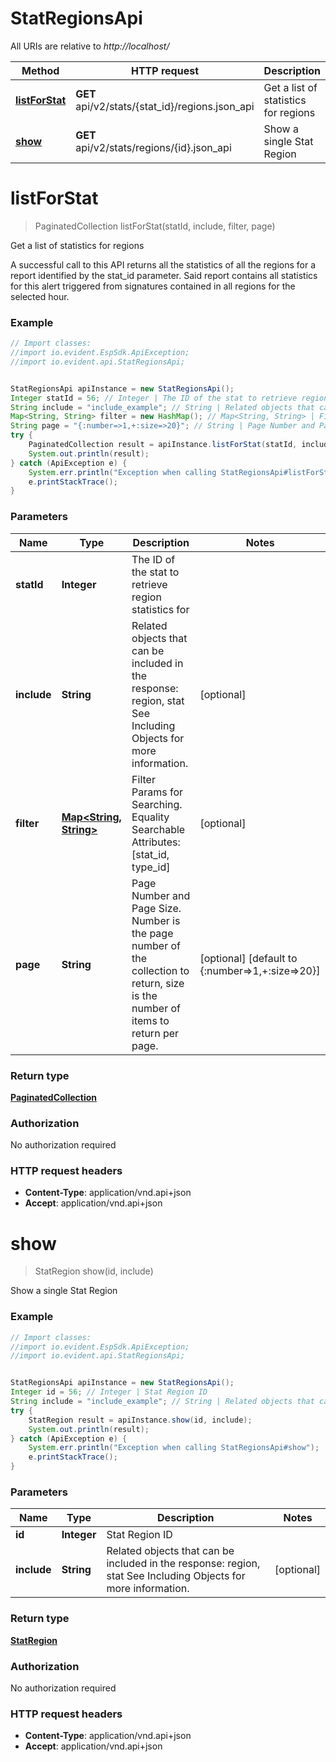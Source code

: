 # StatRegionsApi

All URIs are relative to *http://localhost/*

Method | HTTP request | Description
------------- | ------------- | -------------
[**listForStat**](StatRegionsApi.md#listForStat) | **GET** api/v2/stats/{stat_id}/regions.json_api | Get a list of statistics for regions
[**show**](StatRegionsApi.md#show) | **GET** api/v2/stats/regions/{id}.json_api | Show a single Stat Region


<a name="listForStat"></a>
# **listForStat**
> PaginatedCollection listForStat(statId, include, filter, page)

Get a list of statistics for regions

A successful call to this API returns all the statistics of all the regions for a report identified by the stat_id parameter. Said report contains all statistics for this alert triggered from signatures contained in all regions for the selected hour.

### Example
```java
// Import classes:
//import io.evident.EspSdk.ApiException;
//import io.evident.api.StatRegionsApi;


StatRegionsApi apiInstance = new StatRegionsApi();
Integer statId = 56; // Integer | The ID of the stat to retrieve region statistics for
String include = "include_example"; // String | Related objects that can be included in the response:  region, stat See Including Objects for more information.
Map<String, String> filter = new HashMap(); // Map<String, String> | Filter Params for Searching.  Equality Searchable Attributes: [stat_id, type_id]    
String page = "{:number=>1,+:size=>20}"; // String | Page Number and Page Size.  Number is the page number of the collection to return, size is the number of items to return per page.
try {
    PaginatedCollection result = apiInstance.listForStat(statId, include, filter, page);
    System.out.println(result);
} catch (ApiException e) {
    System.err.println("Exception when calling StatRegionsApi#listForStat");
    e.printStackTrace();
}
```

### Parameters

Name | Type | Description  | Notes
------------- | ------------- | ------------- | -------------
 **statId** | **Integer**| The ID of the stat to retrieve region statistics for |
 **include** | **String**| Related objects that can be included in the response:  region, stat See Including Objects for more information. | [optional]
 **filter** | [**Map&lt;String, String&gt;**](String.md)| Filter Params for Searching.  Equality Searchable Attributes: [stat_id, type_id]     | [optional]
 **page** | **String**| Page Number and Page Size.  Number is the page number of the collection to return, size is the number of items to return per page. | [optional] [default to {:number&#x3D;&gt;1,+:size&#x3D;&gt;20}]

### Return type

[**PaginatedCollection**](PaginatedCollection.md)

### Authorization

No authorization required

### HTTP request headers

 - **Content-Type**: application/vnd.api+json
 - **Accept**: application/vnd.api+json

<a name="show"></a>
# **show**
> StatRegion show(id, include)

Show a single Stat Region



### Example
```java
// Import classes:
//import io.evident.EspSdk.ApiException;
//import io.evident.api.StatRegionsApi;


StatRegionsApi apiInstance = new StatRegionsApi();
Integer id = 56; // Integer | Stat Region ID
String include = "include_example"; // String | Related objects that can be included in the response:  region, stat See Including Objects for more information.
try {
    StatRegion result = apiInstance.show(id, include);
    System.out.println(result);
} catch (ApiException e) {
    System.err.println("Exception when calling StatRegionsApi#show");
    e.printStackTrace();
}
```

### Parameters

Name | Type | Description  | Notes
------------- | ------------- | ------------- | -------------
 **id** | **Integer**| Stat Region ID |
 **include** | **String**| Related objects that can be included in the response:  region, stat See Including Objects for more information. | [optional]

### Return type

[**StatRegion**](StatRegion.md)

### Authorization

No authorization required

### HTTP request headers

 - **Content-Type**: application/vnd.api+json
 - **Accept**: application/vnd.api+json

